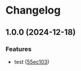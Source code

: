 # Changelog

## 1.0.0 (2024-12-18)


### Features

* test ([55ec103](https://github.com/NovusMC/athena-cloud/commit/55ec10304dd08c36eba2bde7037f7494561a02dd))
